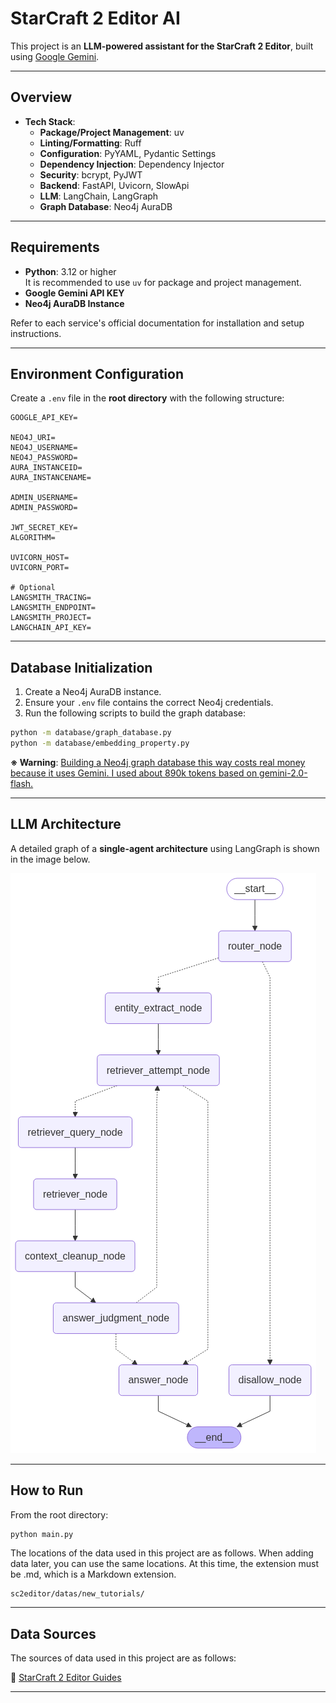 # StarCraft 2 Editor AI

This project is an **LLM-powered assistant for the StarCraft 2 Editor**, built using [Google Gemini](https://ai.google.dev).

---

## Overview

* **Tech Stack**:
  * **Package/Project Management**: uv
  * **Linting/Formatting**: Ruff
  * **Configuration**: PyYAML, Pydantic Settings
  * **Dependency Injection**: Dependency Injector
  * **Security**: bcrypt, PyJWT
  * **Backend**: FastAPI, Uvicorn, SlowApi
  * **LLM**: LangChain, LangGraph
  * **Graph Database**: Neo4j AuraDB

---

## Requirements

* **Python**: 3.12 or higher  
  It is recommended to use `uv` for package and project management.
* **Google Gemini API KEY**
* **Neo4j AuraDB Instance**

Refer to each service's official documentation for installation and setup instructions.

---

## Environment Configuration

Create a `.env` file in the **root directory** with the following structure:

```env
GOOGLE_API_KEY=

NEO4J_URI=
NEO4J_USERNAME=
NEO4J_PASSWORD=
AURA_INSTANCEID=
AURA_INSTANCENAME=

ADMIN_USERNAME=
ADMIN_PASSWORD=

JWT_SECRET_KEY=
ALGORITHM=

UVICORN_HOST=
UVICORN_PORT=

# Optional
LANGSMITH_TRACING=
LANGSMITH_ENDPOINT=
LANGSMITH_PROJECT=
LANGCHAIN_API_KEY=
```

---

## Database Initialization

1. Create a Neo4j AuraDB instance.
2. Ensure your `.env` file contains the correct Neo4j credentials.
3. Run the following scripts to build the graph database:

```bash
python -m database/graph_database.py
python -m database/embedding_property.py
```

**※ Warning**: <ins>Building a Neo4j graph database this way costs real money because it uses Gemini. I used about 890k tokens based on gemini-2.0-flash.</ins>

---

## LLM Architecture

A detailed graph of a **single-agent architecture** using LangGraph is shown in the image below.

![LLM Architecture](./graph.png)

---

## How to Run

From the root directory:

```bash
python main.py
```

The locations of the data used in this project are as follows. When adding data later, you can use the same locations.
At this time, the extension must be .md, which is a Markdown extension.

```
sc2editor/datas/new_tutorials/
```

---

## Data Sources

The sources of data used in this project are as follows:

🔗 [StarCraft 2 Editor Guides](https://s2editor-guides.readthedocs.io/)

---